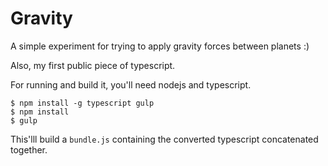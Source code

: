 # Gravity

A simple experiment for trying to apply gravity forces between planets :)

Also, my first public piece of typescript.

For running and build it, you'll need nodejs and typescript.

```
$ npm install -g typescript gulp
$ npm install
$ gulp
```

This'lll build a `bundle.js` containing the converted typescript concatenated together.